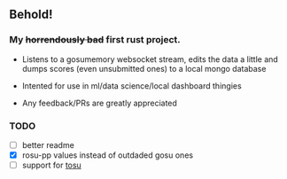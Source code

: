 ## Behold!
### My ~~horrendously bad~~ first rust project.

* Listens to a gosumemory websocket stream, edits the data a little and dumps scores (even unsubmitted ones) to a local mongo database 

* Intented for use in ml/data science/local dashboard thingies

* Any feedback/PRs are greatly appreciated

### TODO
- [ ] better readme
- [x] rosu-pp values instead of outdaded gosu ones
- [ ] support for [tosu](https://github.com/KotRikD/tosu)
